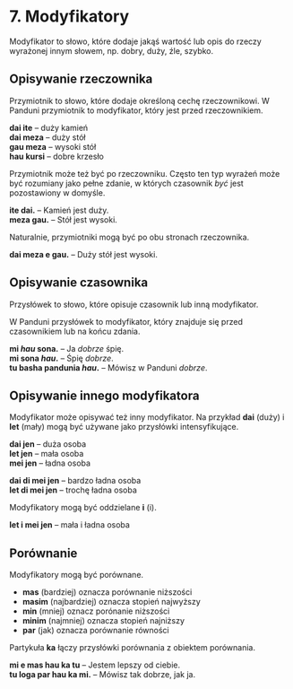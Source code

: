 
# 7. Modyfikatory

Modyfikator to słowo, które dodaje jakąś wartość lub opis do rzeczy wyrażonej innym słowem, np. dobry, duży, źle, szybko.

## Opisywanie rzeczownika

Przymiotnik to słowo, które dodaje określoną cechę rzeczownikowi.
W Panduni przymiotnik to modyfikator, który jest przed rzeczownikiem.

**dai ite**
– duży kamień  
**dai meza**
– duży stół  
**gau meza**
– wysoki stół  
**hau kursi**
– dobre krzesło

Przymiotnik może też być po rzeczowniku.
Często ten typ wyrażeń może być rozumiany jako pełne zdanie, w których czasownik _być_ jest pozostawiony w domyśle.

**ite dai.**
– Kamień jest duży.  
**meza gau.**
– Stół jest wysoki.

Naturalnie, przymiotniki mogą być po obu stronach rzeczownika.

**dai meza e gau.**
– Duży stół jest wysoki.


## Opisywanie czasownika

Przysłówek to słowo, które opisuje czasownik lub inną modyfikator.

W Panduni przysłówek to modyfikator, który znajduje się przed czasownikiem lub na końcu zdania.

**mi _hau_ sona.**
– Ja _dobrze_ śpię.  
**mi sona _hau_.**
– Śpię _dobrze_.  
**tu basha pandunia _hau_.**
– Mówisz w Panduni _dobrze_.


## Opisywanie innego modyfikatora

Modyfikator może opisywać też inny modyfikator.
Na przykład
**dai**
(duży) i
**let**
(mały) mogą być używane jako przysłówki intensyfikujące.

**dai jen**
– duża osoba  
**let jen**
– mała osoba  
**mei jen**
– ładna osoba

**dai di mei jen**
– bardzo ładna osoba  
**let di mei jen**
– trochę ładna osoba

Modyfikatory mogą być oddzielane **i** (i).

**let i mei jen**
– mała i ładna osoba


## Porównanie

Modyfikatory mogą być porównane.

- **mas**
  (bardziej) oznacza porównanie niższości
- **masim**
  (najbardziej) oznacza stopień najwyższy
- **min**
  (mniej) oznacz porónanie niższości
- **minim**
  (najmniej) oznacza stopień najniższy
- **par**
  (jak) oznacza porównanie równości

Partykuła **ka** łączy przysłówki porównania z obiektem porównania.

**mi e mas hau ka tu**
– Jestem lepszy od ciebie.  
**tu loga par hau ka mi.**
– Mówisz tak dobrze, jak ja.

